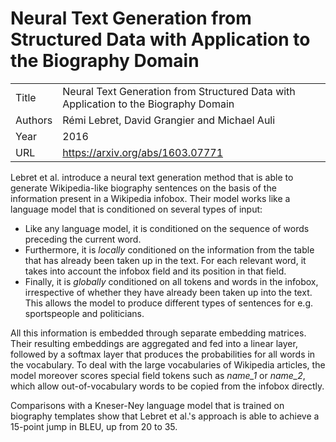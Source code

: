 # Neural Text Generation from Structured Data with Application to the Biography Domain

|||
| --- | --- |
| Title | Neural Text Generation from Structured Data with Application to the Biography Domain |
| Authors | Rémi Lebret, David Grangier and Michael Auli |
| Year | 2016 |
| URL | https://arxiv.org/abs/1603.07771 |

Lebret et al. introduce a neural text generation method that is able to generate Wikipedia-like 
biography sentences on the basis of the information present in a Wikipedia infobox. Their model
works like a language model that is conditioned on several types of input: 

- Like any language model, it is conditioned on the sequence of words preceding the current word.
- Furthermore, it is _locally_ conditioned on the information from the table
that has already been taken up in the text. For each relevant word, it takes into account the infobox field
and its position in that field.  
- Finally, it is _globally_ conditioned on all tokens and words in the infobox, irrespective of whether 
they have already been taken up into the text. This allows the model to produce different 
types of sentences for e.g. sportspeople and politicians. 

All this information is embedded through separate embedding matrices. Their resulting
embeddings are aggregated and fed into a linear layer, followed by a softmax layer that
produces the probabilities for all words in the vocabulary. To deal with the large
vocabularies of Wikipedia articles, the model moreover scores special field tokens
such as _name_1_ or _name_2_, which allow out-of-vocabulary 
words to be copied from the infobox directly.

Comparisons with a Kneser-Ney language model that is trained on biography templates show
that Lebret et al.'s approach is able to achieve a 15-point jump in BLEU, up from 20 to 35.

